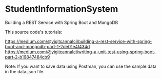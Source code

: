 # StudentInformationSystem
Building a REST Service with Spring Boot and MongoDB

This source code's tutorials: 

https://medium.com/@yigitcannalci/building-a-rest-service-with-spring-boot-and-mongodb-part-1-2de01e4f434d
https://medium.com/@yigitcannalci/writing-a-unit-test-using-spring-boot-part-2-b16847484cb9

Note: If you want to save data using Postman, you can use the sample data in the data.json file.
